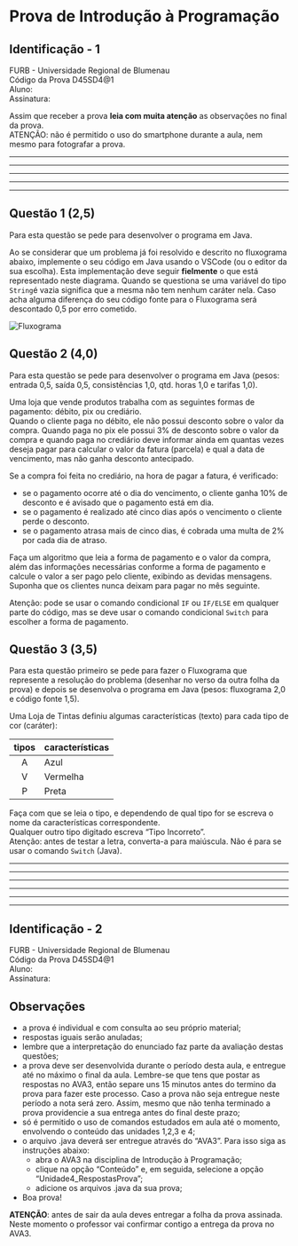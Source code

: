 # Prova de Introdução à Programação  

## Identificação - 1

FURB - Universidade Regional de Blumenau  
Código da Prova D45SD4@1  
Aluno:  
Assinatura:  

Assim que receber a prova **leia com muita atenção** as observações no final da prova.  
ATENÇÃO: não é permitido o uso do smartphone durante a aula, nem mesmo para fotografar a prova.

----  
----  
----  
----  
----  

## Questão 1 (2,5)

Para esta questão se pede para desenvolver o programa em Java.  

Ao se considerar que um problema já foi resolvido e descrito no fluxograma abaixo, implemente o seu código em Java usando o VSCode (ou o editor da sua escolha). Esta implementação deve seguir **fielmente** o que está representado neste diagrama. Quando se questiona se uma variável do tipo ```String```é vazia significa que a mesma não tem nenhum caráter nela. Caso acha alguma diferença do seu código fonte para o Fluxograma será descontado 0,5 por erro cometido.  

![Fluxograma](../svg/ProvaC/ProvaC1q1.drawio.svg "Fluxograma")  

## Questão 2 (4,0)

Para esta questão se pede para desenvolver o programa em Java (pesos: entrada 0,5, saída 0,5, consistências 1,0, qtd. horas 1,0 e tarifas 1,0).  

Uma loja que vende produtos trabalha com as seguintes formas de pagamento: débito, pix ou crediário.  
Quando o cliente paga no débito, ele não possui desconto sobre o valor da compra. Quando paga no pix ele possui 3% de desconto sobre o valor da compra e quando paga no crediário deve informar ainda em quantas vezes deseja pagar para calcular o valor da fatura (parcela) e qual a data de vencimento, mas não ganha desconto antecipado.  

Se a compra foi feita no crediário, na hora de pagar a fatura, é verificado:  

- se o pagamento ocorre até o dia do vencimento, o cliente ganha 10% de desconto e é avisado que o pagamento está em dia.  
- se o pagamento é realizado até cinco dias após o vencimento o cliente perde o desconto.  
- se o pagamento atrasa mais de cinco dias, é cobrada uma multa de 2% por cada dia de atraso.  

Faça um algoritmo que leia a forma de pagamento e o valor da compra, além das informações necessárias conforme a forma de pagamento e calcule o valor a ser pago pelo cliente, exibindo as devidas mensagens. Suponha que os clientes nunca deixam para pagar no mês seguinte.  

Atenção: pode se usar o comando condicional ```IF``` ou ```IF/ELSE``` em qualquer parte do código, mas se deve usar o comando condicional ```Switch``` para escolher a forma de pagamento.  

## Questão 3 (3,5)

Para esta questão primeiro se pede para fazer o Fluxograma que represente a resolução do problema (desenhar no verso da outra folha da prova) e depois se desenvolva o programa em Java (pesos: fluxograma 2,0 e código fonte 1,5).  

Uma Loja de Tintas definiu algumas características (texto) para cada tipo de cor (caráter):  

| tipos | características |  
|:-----:|:----------------|  
| A     | Azul            |  
| V     | Vermelha        |  
| P     | Preta           |  

Faça com que se leia o tipo, e dependendo de qual tipo for se escreva o nome da características correspondente.  
Qualquer outro tipo digitado escreva “Tipo Incorreto”.  
Atenção: antes de testar a letra, converta-a para maiúscula. Não é para se usar o comando ```Switch``` (Java).  

----  
----  
----  
----  
----  
----  

## Identificação - 2

FURB - Universidade Regional de Blumenau  
Código da Prova D45SD4@1  
Aluno:  
Assinatura:  

## Observações  

- a prova é individual e com consulta ao seu próprio material;  
- respostas iguais serão anuladas;  
- lembre que a interpretação do enunciado faz parte da avaliação destas questões;  
- a prova deve ser desenvolvida durante o período desta aula, e entregue até no máximo o final da aula. Lembre-se que tens que postar as respostas no AVA3, então separe uns 15 minutos antes do termino da prova para fazer este processo. Caso a prova não seja entregue neste período a nota será zero. Assim, mesmo que não tenha terminado a prova providencie a sua entrega antes do final deste prazo;  
- só é permitido o uso de comandos estudados em aula até o momento, envolvendo o conteúdo das unidades 1,2,3 e 4;  
- o arquivo .java deverá ser entregue através do “AVA3”. Para isso siga as instruções abaixo:  
  - abra o AVA3 na disciplina de Introdução à Programação;  
  - clique na opção “Conteúdo” e, em seguida, selecione a opção “Unidade4_RespostasProva”;  
  - adicione os arquivos .java da sua prova;
- Boa prova!  

**ATENÇÃO**: antes de sair da aula deves entregar a folha da prova assinada. Neste momento o professor vai confirmar contigo a entrega da prova no AVA3.  
